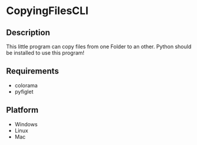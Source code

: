 # CopyingFilesCLI

## Description
This little program can copy files from one Folder to an other.
Python should be installed to use this program!

## Requirements
- colorama
- pyfiglet

## Platform
- Windows
- Linux
- Mac

